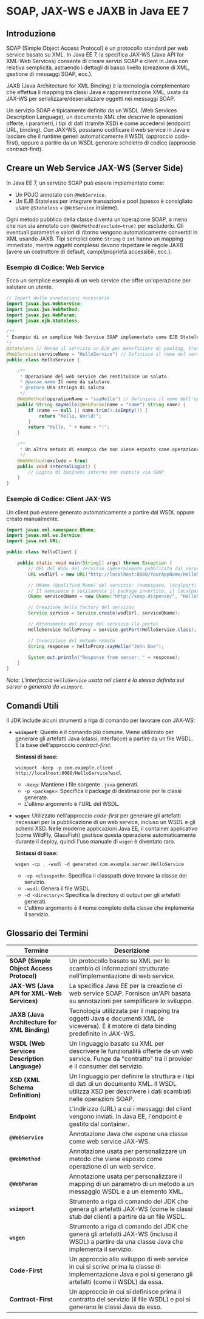 # SOAP, JAX-WS e JAXB in Java EE 7

## Introduzione

SOAP (Simple Object Access Protocol) è un protocollo standard per web service basato su XML. In Java EE 7, la specifica JAX-WS (Java API for XML-Web Services) consente di creare servizi SOAP e client in Java con relativa semplicità, astraendo i dettagli di basso livello (creazione di XML, gestione di messaggi SOAP, ecc.).

JAXB (Java Architecture for XML Binding) è la tecnologia complementare che effettua il mapping tra classi Java e rappresentazione XML, usata da JAX-WS per serializzare/deserializzare oggetti nei messaggi SOAP.

Un servizio SOAP è tipicamente definito da un WSDL (Web Services Description Language), un documento XML che descrive le operazioni offerte, i parametri, i tipi di dati (tramite XSD) e come accedervi (endpoint URL, binding). Con JAX-WS, possiamo codificare il web service in Java e lasciare che il runtime generi automaticamente il WSDL (approccio code-first), oppure a partire da un WSDL generare scheletro di codice (approccio contract-first).

## Creare un Web Service JAX-WS (Server Side)

In Java EE 7, un servizio SOAP può essere implementato come:

- Un POJO annotato con `@WebService`.
- Un EJB Stateless per integrare transazioni e pool (spesso è consigliato usare `@Stateless` + `@WebService` insieme).

Ogni metodo pubblico della classe diventa un'operazione SOAP, a meno che non sia annotato con `@WebMethod(exclude=true)` per escluderlo.
Gli eventuali parametri e valori di ritorno vengono automaticamente convertiti in XML usando JAXB. Tipi semplici come `String` e `int` hanno un mapping immediato, mentre oggetti complessi devono rispettare le regole JAXB (avere un costruttore di default, campi/proprietà accessibili, ecc.).

### Esempio di Codice: Web Service

Ecco un semplice esempio di un web service che offre un'operazione per salutare un utente.

```java
// Import delle annotazioni necessarie
import javax.jws.WebService;
import javax.jws.WebMethod;
import javax.jws.WebParam;
import javax.ejb.Stateless;

/**
* Esempio di un semplice Web Service SOAP implementato come EJB Stateless.
*/
@Stateless // Rende il servizio un EJB per beneficiare di pooling, transazioni, etc.
@WebService(serviceName = "HelloService") // Definisce il nome del servizio nel WSDL
public class HelloService {

    /**
     * Operazione del web service che restituisce un saluto.
     * @param name Il nome da salutare.
     * @return Una stringa di saluto.
     */
    @WebMethod(operationName = "sayHello") // Definisce il nome dell'operazione nel WSDL
    public String sayHello(@WebParam(name = "name") String name) {
        if (name == null || name.trim().isEmpty()) {
            return "Hello, World!";
        }
        return "Hello, " + name + "!";
    }

    /**
     * Un altro metodo di esempio che non viene esposto come operazione SOAP.
     */
    @WebMethod(exclude = true)
    public void internalLogic() {
        // Logica di business interna non esposta via SOAP
    }
}
```

### Esempio di Codice: Client JAX-WS

Un client può essere generato automaticamente a partire dal WSDL oppure creato manualmente.

```java
import javax.xml.namespace.QName;
import javax.xml.ws.Service;
import java.net.URL;

public class HelloClient {

    public static void main(String[] args) throws Exception {
        // URL del WSDL del servizio (generalmente pubblicato dal server)
        URL wsdlUrl = new URL("http://localhost:8080/YourAppName/HelloService?wsdl");

        // QName (Qualified Name) del servizio: (namespace, localpart)
        // Il namespace è solitamente il package invertito, il localpart è il serviceName.
        QName serviceQName = new QName("http://soap.dispense/", "HelloService");

        // Creazione della factory del servizio
        Service service = Service.create(wsdlUrl, serviceQName);

        // Ottenimento del proxy del servizio (la porta)
        HelloService helloProxy = service.getPort(HelloService.class);

        // Invocazione del metodo remoto
        String response = helloProxy.sayHello("John Doe");

        System.out.println("Response from server: " + response);
    }
}
```

*Nota: L'interfaccia `HelloService` usata nel client è la stessa definita sul server o generata da `wsimport`.*

## Comandi Utili

Il JDK include alcuni strumenti a riga di comando per lavorare con JAX-WS:

- **`wsimport`**: Questo è il comando più comune. Viene utilizzato per generare gli artefatti Java (classi, interfacce) a partire da un file WSDL. È la base dell'approccio *contract-first*.
  
  **Sintassi di base:**
  
  ```shell
  wsimport -keep -p com.example.client http://localhost:8080/HelloService?wsdl
  ```
  
  - `-keep`: Mantiene i file sorgente `.java` generati.
  - `-p <package>`: Specifica il package di destinazione per le classi generate.
  - L'ultimo argomento è l'URL del WSDL.

- **`wsgen`**: Utilizzato nell'approccio *code-first* per generare gli artefatti necessari per la pubblicazione di un web service, incluso un WSDL e gli schemi XSD. Nelle moderne applicazioni Java EE, il container applicativo (come WildFly, GlassFish) gestisce questa operazione automaticamente durante il deploy, quindi l'uso manuale di `wsgen` è diventato raro.

  **Sintassi di base:**
  
  ```shell
  wsgen -cp . -wsdl -d generated com.example.server.HelloService
  ```
  
  - `-cp <classpath>`: Specifica il classpath dove trovare la classe del servizio.
  - `-wsdl`: Genera il file WSDL.
  - `-d <directory>`: Specifica la directory di output per gli artefatti generati.
  - L'ultimo argomento è il nome completo della classe che implementa il servizio.

## Glossario dei Termini

| Termine | Descrizione |
|---|---|
| **SOAP (Simple Object Access Protocol)** | Un protocollo basato su XML per lo scambio di informazioni strutturate nell'implementazione di web service. |
| **JAX-WS (Java API for XML-Web Services)** | La specifica Java EE per la creazione di web service SOAP. Fornisce un'API basata su annotazioni per semplificare lo sviluppo. |
| **JAXB (Java Architecture for XML Binding)** | Tecnologia utilizzata per il mapping tra oggetti Java e documenti XML (e viceversa). È il motore di data binding predefinito in JAX-WS. |
| **WSDL (Web Services Description Language)** | Un linguaggio basato su XML per descrivere le funzionalità offerte da un web service. Funge da "contratto" tra il provider e il consumer del servizio. |
| **XSD (XML Schema Definition)** | Un linguaggio per definire la struttura e i tipi di dati di un documento XML. Il WSDL utilizza XSD per descrivere i dati scambiati nelle operazioni SOAP. |
| **Endpoint** | L'indirizzo (URL) a cui i messaggi del client vengono inviati. In Java EE, l'endpoint è gestito dal container. |
| **`@WebService`** | Annotazione Java che espone una classe come web service JAX-WS. |
| **`@WebMethod`** | Annotazione usata per personalizzare un metodo che viene esposto come operazione di un web service. |
| **`@WebParam`** | Annotazione usata per personalizzare il mapping di un parametro di un metodo a un messaggio WSDL e a un elemento XML. |
| **`wsimport`** | Strumento a riga di comando del JDK che genera gli artefatti JAX-WS (come le classi stub del client) a partire da un file WSDL. |
| **`wsgen`** | Strumento a riga di comando del JDK che genera gli artefatti JAX-WS (incluso il WSDL) a partire da una classe Java che implementa il servizio. |
| **Code-First** | Un approccio allo sviluppo di web service in cui si scrive prima la classe di implementazione Java e poi si generano gli artefatti (come il WSDL) da essa. |
| **Contract-First** | Un approccio in cui si definisce prima il contratto del servizio (il file WSDL) e poi si generano le classi Java da esso. |
